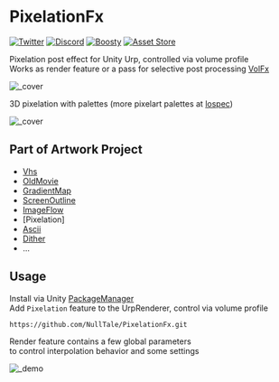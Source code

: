 # PixelationFx

[![Twitter](https://img.shields.io/badge/Follow-Twitter?logo=X&color=red)](https://twitter.com/NullTale)
[![Discord](https://img.shields.io/badge/Discord-Discord?logo=discord&color=white)](https://discord.gg/CkdQvtA5un)
[![Boosty](https://img.shields.io/badge/Support-Boosty?logo=boosty&color=white)](https://boosty.to/nulltale)
[![Asset Store](https://img.shields.io/badge/Asset%20Store-asd?logo=Unity&color=red)](https://assetstore.unity.com/packages/vfx/shaders/fullscreen-camera-effects/270022)

Pixelation post effect for Unity Urp, controlled via volume profile </br>
Works as render feature or a pass for selective post processing [VolFx](https://github.com/NullTale/VolFx)

![_cover](https://github.com/NullTale/PixelationFx/assets/1497430/bae56685-73f5-4f0a-b87b-581ec462debd)

3D pixelation with palettes (more pixelart palettes at [lospec](https://lospec.com/palette-list))

![_cover](https://github.com/NullTale/PixelationFx/assets/1497430/52071f6f-6e48-4d05-89ba-7a313a75ab0e)

## Part of Artwork Project

* [Vhs](https://github.com/NullTale/VhsFx)
* [OldMovie](https://github.com/NullTale/OldMovieFx)
* [GradientMap](https://github.com/NullTale/GradientMapFilter)
* [ScreenOutline](https://github.com/NullTale/OutlineFilter)
* [ImageFlow](https://github.com/NullTale/FlowFx)
* [Pixelation]
* [Ascii](https://github.com/NullTale/AsciiFx)
* [Dither](https://github.com/NullTale/DitherFx)
* ...

## Usage
Install via Unity [PackageManager](https://docs.unity3d.com/Manual/upm-ui-giturl.html)<br>
Add `Pixelation` feature to the UrpRenderer, control via volume profile

```
https://github.com/NullTale/PixelationFx.git
```

Render feature contains a few global parameters</br>
to control interpolation behavior and some settings</br>

![_demo](https://github.com/NullTale/PixelationFx/assets/1497430/d698b113-8168-4d14-8f35-bc0f64a34a85)

